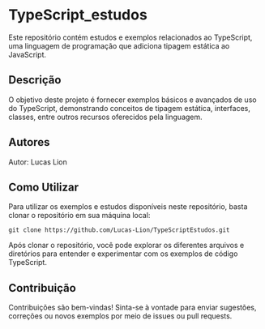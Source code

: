 # TypeScript_estudos

<p>Este repositório contém estudos e exemplos relacionados ao TypeScript, uma linguagem de programação que adiciona tipagem estática ao JavaScript.</p>

<h2>Descrição</h2>

<p>O objetivo deste projeto é fornecer exemplos básicos e avançados de uso do TypeScript, demonstrando conceitos de tipagem estática, interfaces, classes, entre outros recursos oferecidos pela linguagem.</p>

<h2>Autores</h2>

<p>Autor: Lucas Lion</p>

<h2>Como Utilizar</h2>

<p>Para utilizar os exemplos e estudos disponíveis neste repositório, basta clonar o repositório em sua máquina local:</p>

<pre><code>git clone https://github.com/Lucas-Lion/TypeScriptEstudos.git</code></pre>

<p>Após clonar o repositório, você pode explorar os diferentes arquivos e diretórios para entender e experimentar com os exemplos de código TypeScript.</p>

<h2>Contribuição</h2>

<p>Contribuições são bem-vindas! Sinta-se à vontade para enviar sugestões, correções ou novos exemplos por meio de issues ou pull requests.</p>
